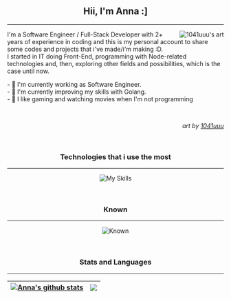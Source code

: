 <div align="center">

## Hii, I'm Anna :]
<hr/>

</div>

<div align="center">
  <img align="right" src="https://64.media.tumblr.com/2b0ec5e7d4763b0cc6aaba6982be379c/tumblr_inline_p46bi1Mmeq1qzc0ri_500.gifv" alt="1041uuu's art" />
</div>
  I'm a Software Engineer / Full-Stack Developer with 2+ years of experience in coding and this is my personal account to share some codes and projects that i've made/i'm making :D. 
  <br/>
  I started in IT doing Front-End, programming with Node-related technologies and, then, exploring other fields and possibilities, which is the case until now.
  <br/>
<p>
  - 🦎 I'm currently working as Software Engineer.
  <br/>
  - 🪼 I'm currently improving my skills with Golang.
  <br/>
  - 🪻 I like gaming and watching movies when I'm not programming
</p>



<br/>

<p align="right"><i>art by <a href="https://1041uuu.jp">1041uuu</a></i></p>

<br/>

<div align="center">
  
### Technologies that i use the most
<hr/>

![My Skills](https://skillicons.dev/icons?i=js,ts,go,next,remix,linux,bash,git,postman,tailwind)

<br/>

### Known 
<hr/>

![Known](https://skillicons.dev/icons?i=py,express,mongodb,angular,react,materialui,styledcomponents,figma)

</div>

<br/>

<div align="center">

### Stats and Languages
<hr/>

| <a href="https://github.com/annaluizando/github-readme-stats"><img align="center" src="https://github-readme-stats-fawn-gamma.vercel.app/api?username=annaluizando&show_icons=true&theme=dark&hide_border=true" alt="Anna's github stats" /></a> | <a href="https://github.com/annaluizando/github-readme-stats"><img align="center" src="https://github-readme-stats-fawn-gamma.vercel.app/api/top-langs/?username=annaluizando&layout=compact&langs_count=6&theme=dark&hide_border=true" /></a> |
| ------------- | ------------- |

</div>
